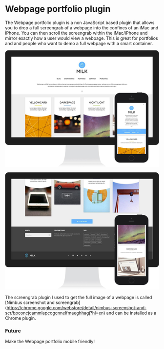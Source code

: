 Webpage portfolio plugin
=====================

The Webpage portfolio plugin is a non JavaScript based plugin that allows you to drop a full screengrab of a webpage into the confines of an iMac and iPhone. You can then scroll the screengrab within the iMac/iPhone and mirror exactly how a user would view a webpage. This is great for portfolios and and people who want to demo a full webpage with a smart container.

![Webpage portfolio plugin image 1](src/images/snap-1.jpg)

![Webpage portfolio plugin image 1](src/images/snap-2.jpg)

The screengrab plugin I used to get the full image of a webpage is called [Nimbus screenshot and screengrab] (https://chrome.google.com/webstore/detail/nimbus-screenshot-and-scr/bpconcjcammlapcogcnnelfmaeghhagj?hl=en) and can be installed as a Chrome plugin.

### Future

Make the Webpage portfolio mobile friendly!
